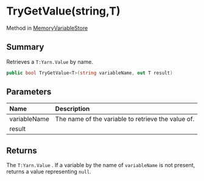 # TryGetValue(string,T)

Method in [MemoryVariableStore](/api/csharp/yarn.memoryvariablestore.md)

## Summary


Retrieves a  <code>T:Yarn.Value</code>  by name.


```csharp
public bool TryGetValue<T>(string variableName, out T result)
```

## Parameters

|Name|Description|
|:---|:---|
|variableName|The name of the variable to retrieve the value of.|
|result||

## Returns

The  <code>T:Yarn.Value</code> . If a variable by the name of
`variableName` is not present, returns a value representing
`null`.

